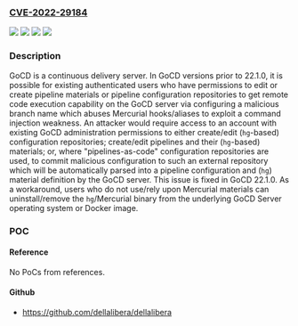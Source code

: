 ### [CVE-2022-29184](https://cve.mitre.org/cgi-bin/cvename.cgi?name=CVE-2022-29184)
![](https://img.shields.io/static/v1?label=Product&message=gocd&color=blue)
![](https://img.shields.io/static/v1?label=Version&message=%3C%2022.1.0%20&color=brightgreen)
![](https://img.shields.io/static/v1?label=Vulnerability&message=CWE-77%3A%20Improper%20Neutralization%20of%20Special%20Elements%20used%20in%20a%20Command%20('Command%20Injection')&color=brightgreen)
![](https://img.shields.io/static/v1?label=Vulnerability&message=CWE-88%3A%20Improper%20Neutralization%20of%20Argument%20Delimiters%20in%20a%20Command%20('Argument%20Injection')&color=brightgreen)

### Description

GoCD is a continuous delivery server. In GoCD versions prior to 22.1.0, it is possible for existing authenticated users who have permissions to edit or create pipeline materials or pipeline configuration repositories to get remote code execution capability on the GoCD server via configuring a malicious branch name which abuses Mercurial hooks/aliases to exploit a command injection weakness. An attacker would require access to an account with existing GoCD administration permissions to either create/edit (`hg`-based) configuration repositories; create/edit pipelines and their (`hg`-based) materials; or, where "pipelines-as-code" configuration repositories are used, to commit malicious configuration to such an external repository which will be automatically parsed into a pipeline configuration and (`hg`) material definition by the GoCD server. This issue is fixed in GoCD 22.1.0. As a workaround, users who do not use/rely upon Mercurial materials can uninstall/remove the `hg`/Mercurial binary from the underlying GoCD Server operating system or Docker image.

### POC

#### Reference
No PoCs from references.

#### Github
- https://github.com/dellalibera/dellalibera

